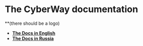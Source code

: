 # The CyberWay documentation

**(there should be a logo)

- **[The Docs in English](/docs-en/SUMMARY.md)**
- **[The Docs in Russia](/docs-ru/SUMMARY.md)**


